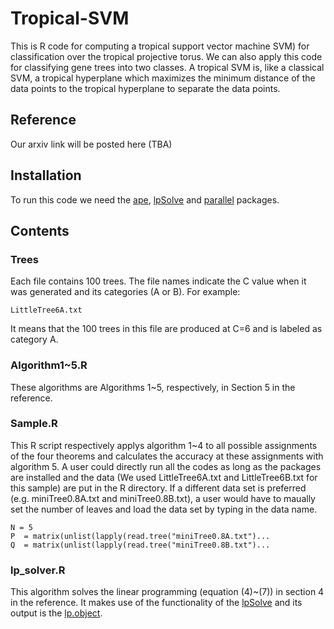 # Tropical-SVM
This is R code for computing a tropical support vector machine SVM) for classification over the tropical projective torus.  We can also apply this code for classifying gene trees into two classes.  A tropical SVM is, like a classical SVM, a tropical hyperplane which maximizes the minimum distance of the data points to the tropical hyperplane to separate the data points.  
## Reference
Our arxiv link will be posted here (TBA)
## Installation
To run this code we need the [ape](https://cran.r-project.org/web/packages/ape/index.html), [lpSolve](https://cran.r-project.org/web/packages/lpSolve/index.html) and [parallel](https://CRAN.R-project.org/view=HighPerformanceComputing) packages. 
## Contents
### Trees
Each file contains 100 trees. The file names indicate the C value when it was generated and its categories (A or B). For example:
```{r}
LittleTree6A.txt
```
It means that the 100 trees in this file are produced at C=6 and is labeled as category A.
### Algorithm1~5.R
These algorithms are Algorithms 1~5, respectively, in Section 5 in the reference.
### Sample.R
This R script respectively applys algorithm 1~4 to all possible assignments of the four theorems and calculates the accuracy at these assignments with algorithm 5. A user could directly run all the codes as long as the packages are installed and the data (We used LittleTree6A.txt and LittleTree6B.txt for this sample) are put in the R directory. If a different data set is preferred (e.g. miniTree0.8A.txt and miniTree0.8B.txt), a user would have to maually set the number of leaves and load the data set by typing in the data name. 
```{r}
N = 5
P  = matrix(unlist(lapply(read.tree("miniTree0.8A.txt")...
Q  = matrix(unlist(lapply(read.tree("miniTree0.8B.txt")...
```
### lp_solver.R
This algorithm solves the linear programming (equation (4)~(7)) in section 4 in the reference. It makes use of the functionality of the [lpSolve](https://cran.r-project.org/web/packages/lpSolve/index.html) and its output is the [lp.object](https://www.rdocumentation.org/packages/lpSolve/versions/5.6.13.3/topics/lp.object).
